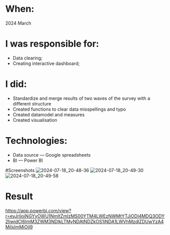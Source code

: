 # When:
2024 March

# I was responsible for:
- Data clearing;
- Creating interactive dashboard;

# I did:
- Standardize and merge results of two waves of the survey with a different structure
- Created functions to clear data misspellings and typo
- Created datamodel and measures
- Created visualisation

# Technologies:
- Data source — Google spreadsheets
- BI — Power BI

#Screenshots
![2024-07-18_20-48-36](https://github.com/user-attachments/assets/2f685bb1-6609-43cb-8996-0135a0673e27)
![2024-07-18_20-49-30](https://github.com/user-attachments/assets/1a1eb6fa-8ebc-4eaf-91be-feb56715cc2a)
![2024-07-18_20-49-58](https://github.com/user-attachments/assets/aba32a07-ad8b-4337-8cd1-9e973db0d45a)

# Result
https://app.powerbi.com/view?r=eyJrIjoiNGYyOWU1NmItZmIzMS00YTM4LWEzNWMtYTJjODI4MDQ3ODY2IiwidCI6ImM3ZWM3NDlkLTMyNDAtNDZkOS1iNDA1LWVhMzdlZDUwYzA4MiIsImMiOjl9
